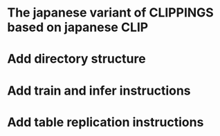 # The japanese variant of CLIPPINGS based on japanese CLIP 

# Add directory structure 

# Add train and infer instructions

# Add table replication instructions
